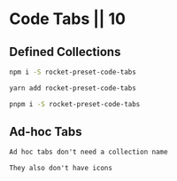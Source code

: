 # Code Tabs || 10

## Defined Collections

<code-tabs collection="package-managers" default-tab="npm">

  ```bash tab npm
  npm i -S rocket-preset-code-tabs
  ```

  ```bash tab yarn
  yarn add rocket-preset-code-tabs
  ```

  ```bash tab pnpm
  pnpm i -S rocket-preset-code-tabs
  ```

</code-tabs>

## Ad-hoc Tabs

<code-tabs default-tab="ad-hoc.md">

  ```md tab ad-hoc.md
  Ad hoc tabs don't need a collection name
  ```

  ```md tab no-icon.md
  They also don't have icons
  ```

</code-tabs>
